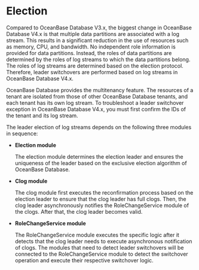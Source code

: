 # Election

Compared to OceanBase Database V3.x, the biggest change in OceanBase Database V4.x is that multiple data partitions are associated with a log stream. This results in a significant reduction in the use of resources such as memory, CPU, and bandwidth. No independent role information is provided for data partitions. Instead, the roles of data partitions are determined by the roles of log streams to which the data partitions belong. The roles of log streams are determined based on the election protocol. Therefore, leader switchovers are performed based on log streams in OceanBase Database V4.x.

OceanBase Database provides the multitenancy feature. The resources of a tenant are isolated from those of other OceanBase Database tenants, and each tenant has its own log stream. To troubleshoot a leader switchover exception in OceanBase Database V4.x, you must first confirm the IDs of the tenant and its log stream.

The leader election of log streams depends on the following three modules in sequence:

* **Election module**

   The election module determines the election leader and ensures the uniqueness of the leader based on the exclusive election algorithm of OceanBase Database.

* **Clog module**

   The clog module first executes the reconfirmation process based on the election leader to ensure that the clog leader has full clogs. Then, the clog leader asynchronously notifies the RoleChangeService module of the clogs. After that, the clog leader becomes valid.

* **RoleChangeService module**

   The RoleChangeService module executes the specific logic after it detects that the clog leader needs to execute asynchronous notification of clogs. The modules that need to detect leader switchovers will be connected to the RoleChangeService module to detect the switchover operation and execute their respective switchover logic.